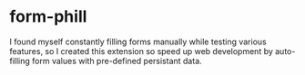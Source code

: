 # form-phill

I found myself constantly filling forms manually while testing various features, so I created this extension so speed up web development by auto-filling form values with pre-defined persistant data.

